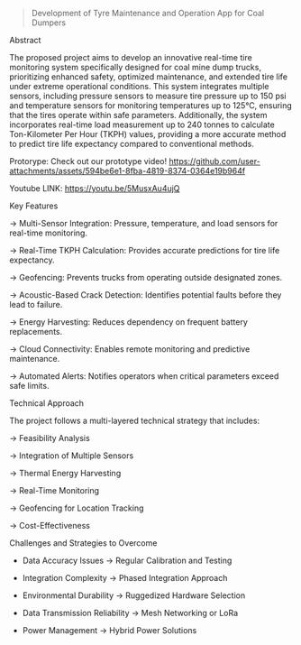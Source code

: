 > Development of Tyre Maintenance and Operation App for Coal Dumpers

Abstract

The proposed project aims to develop an innovative real-time tire monitoring system specifically designed for coal mine dump trucks, prioritizing enhanced safety, optimized maintenance, and extended tire life under extreme operational conditions. This system integrates multiple sensors, including pressure sensors to measure tire pressure up to 150 psi and temperature sensors for monitoring temperatures up to 125°C, ensuring that the tires operate within safe parameters. Additionally, the system incorporates real-time load measurement up to 240 tonnes to calculate Ton-Kilometer Per Hour (TKPH) values, providing a more accurate method to predict tire life expectancy compared to conventional methods.

Protorype:
Check out our prototype video!
  https://github.com/user-attachments/assets/594be6e1-8fba-4819-8374-0364e19b964f

Youtube LINK: 
  https://youtu.be/5MusxAu4ujQ

Key Features

-> Multi-Sensor Integration: Pressure, temperature, and load sensors for real-time monitoring.

-> Real-Time TKPH Calculation: Provides accurate predictions for tire life expectancy.

-> Geofencing: Prevents trucks from operating outside designated zones.

-> Acoustic-Based Crack Detection: Identifies potential faults before they lead to failure.

-> Energy Harvesting: Reduces dependency on frequent battery replacements.

-> Cloud Connectivity: Enables remote monitoring and predictive maintenance.

-> Automated Alerts: Notifies operators when critical parameters exceed safe limits.

Technical Approach

The project follows a multi-layered technical strategy that includes:

-> Feasibility Analysis

-> Integration of Multiple Sensors

-> Thermal Energy Harvesting

-> Real-Time Monitoring

-> Geofencing for Location Tracking

-> Cost-Effectiveness

Challenges and Strategies to Overcome

 - Data Accuracy Issues → Regular Calibration and Testing

 - Integration Complexity → Phased Integration Approach

 - Environmental Durability → Ruggedized Hardware Selection

 - Data Transmission Reliability → Mesh Networking or LoRa

 - Power Management → Hybrid Power Solutions


